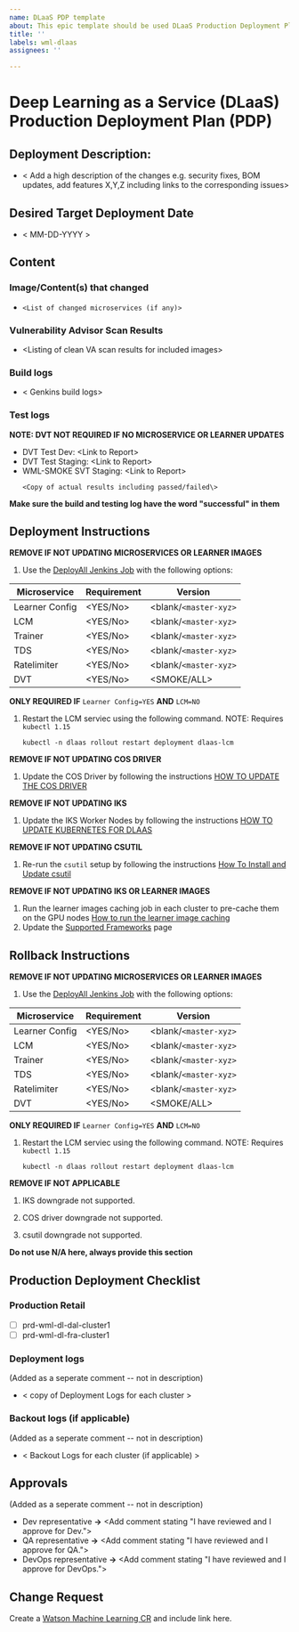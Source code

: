 ```yaml
---
name: DLaaS PDP template
about: This epic template should be used DLaaS Production Deployment Plan (PDP)
title: ''
labels: wml-dlaas
assignees: ''

---
```


# Deep Learning as a Service (DLaaS) Production Deployment Plan (PDP)

## Deployment Description:
- < Add a high description of the changes e.g. security fixes, BOM updates, add features X,Y,Z including links to the corresponding issues>

## Desired Target Deployment Date
- < MM-DD-YYYY >

## Content 
### Image/Content(s) that changed
- `<List of changed microservices (if any)>`

### Vulnerability Advisor Scan Results
- <Listing of clean VA scan results for included images\>

### Build logs
- < Genkins build logs>

### Test logs

**NOTE: DVT NOT REQUIRED IF NO MICROSERVICE OR LEARNER UPDATES**
- DVT Test Dev: <Link to Report\>
- DVT Test Staging: <Link to Report\>
- WML-SMOKE SVT Staging: <Link to Report\>
    ```
    <Copy of actual results including passed/failed\>
    ```
**Make sure the build and testing log have the word "successful" in them**

## Deployment Instructions

**REMOVE IF NOT UPDATING MICROSERVICES OR LEARNER IMAGES**
1. Use the [DeployAll Jenkins Job](https://watson-tron-jenkins.swg-devops.com/job/dlaas-retail/job/deployAll/job/deploy/) with the following options:

| Microservice   | Requirement | Version       |
| -------------- | ----------- | ------------- |
| Learner Config | <YES/No>    | <blank/`<master-xyz>` |
| LCM            | <YES/No>    | <blank/`<master-xyz>` |
| Trainer        | <YES/No>    | <blank/`<master-xyz>` |
| TDS            | <YES/No>    | <blank/`<master-xyz>` |
| Ratelimiter    | <YES/No>    | <blank/`<master-xyz>` |
| DVT            | <YES/No>    | <SMOKE/ALL> |

**ONLY REQUIRED IF** `Learner Config=YES` **AND** `LCM=NO`
1. Restart the LCM serviec using the following command.  NOTE: Requires `kubectl 1.15`
    ```
    kubectl -n dlaas rollout restart deployment dlaas-lcm
    ```
    
**REMOVE IF NOT UPDATING COS DRIVER**
1. Update the COS Driver by following the instructions [HOW TO UPDATE THE COS DRIVER](https://github.ibm.com/NGP-TWC/WML-DLaaS/blob/master/HowTo/UpdateCOS.md)

**REMOVE IF NOT UPDATING IKS**
1. Update the IKS Worker Nodes by following the instructions [HOW TO UPDATE KUBERNETES FOR DLAAS](https://github.ibm.com/NGP-TWC/WML-DLaaS/blob/master/HowTo/UpdateIKS.md)

**REMOVE IF NOT UPDATING CSUTIL**
1. Re-run the `csutil` setup by following the instructions [How To Install and Update csutil](https://github.ibm.com/NGP-TWC/WML-DLaaS/blob/master/HowTo/InstallUpdatecsutil.md)

**REMOVE IF NOT UPDATING IKS OR LEARNER IMAGES**
1. Run the learner images caching job in each cluster to pre-cache them on the GPU nodes [How to run the learner image caching](https://github.ibm.com/NGP-TWC/WML-DLaaS/blob/master/HowTo/CacheLearnerImages.md)
1. Update the [Supported Frameworks](https://github.ibm.com/NGP-TWC/WML-DLaaS/blob/master/HowTo/SupportedDLFrameworks.md) page

## Rollback Instructions

**REMOVE IF NOT UPDATING MICROSERVICES OR LEARNER IMAGES**
1. Use the [DeployAll Jenkins Job](https://watson-tron-jenkins.swg-devops.com/job/dlaas-retail/job/deployAll/job/deploy/) with the following options:

| Microservice   | Requirement | Version       |
| -------------- | ----------- | ------------- |
| Learner Config | <YES/No>    | <blank/`<master-xyz>` |
| LCM            | <YES/No>    | <blank/`<master-xyz>` |
| Trainer        | <YES/No>    | <blank/`<master-xyz>` |
| TDS            | <YES/No>    | <blank/`<master-xyz>` |
| Ratelimiter    | <YES/No>    | <blank/`<master-xyz>` |
| DVT            | <YES/No>    | <SMOKE/ALL> |

**ONLY REQUIRED IF** `Learner Config=YES` **AND** `LCM=NO`
1. Restart the LCM serviec using the following command.  NOTE: Requires `kubectl 1.15`
    ```
    kubectl -n dlaas rollout restart deployment dlaas-lcm
    ```

**REMOVE IF NOT APPLICABLE**
1. IKS downgrade not supported.

1. COS driver downgrade not supported.

1. csutil downgrade not supported.

**Do not use N/A here, always provide this section**

## Production Deployment Checklist

### Production Retail
- [ ] prd-wml-dl-dal-cluster1
- [ ] prd-wml-dl-fra-cluster1

### Deployment logs 
(Added as a seperate comment -- not in description)
- < copy of Deployment Logs for each cluster > 

### Backout logs (if applicable) 
(Added as a seperate comment -- not in description)
- < Backout Logs for each cluster (if applicable) > 

## Approvals
(Added as a seperate comment -- not in description)
- Dev representative **->** <Add comment stating "I have reviewed and I approve for Dev.">
- QA representative **->** <Add comment stating "I have reviewed and I approve for QA.">
- DevOps representative **->** <Add comment stating "I have reviewed and I approve for DevOps.">

## Change Request
Create a [Watson Machine Learning CR](https://github.ibm.com/NGP-TWC/WDP-Deployments/issues/new/choose) and include link here.
